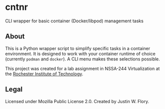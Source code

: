 cntnr
=====

CLI wrapper for basic container (Docker/libpod) management tasks


## About

This is a Python wrapper script to simplify specific tasks in a container environment.
It is designed to work with your container runtime of choice (currently `podman` and `docker`).
A CLI menu makes these selections possible.

This project was created for a lab assignment in NSSA-244 Virtualization at the [Rochester Institute of Technology](https://www.rit.edu/).


## Legal

Licensed under Mozilla Public License 2.0.
Created by Justin W. Flory.
